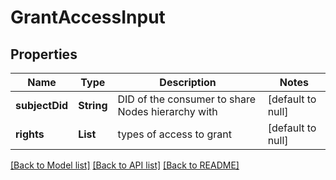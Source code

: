 # GrantAccessInput

## Properties

| Name           | Type       | Description                                       | Notes             |
| -------------- | ---------- | ------------------------------------------------- | ----------------- |
| **subjectDid** | **String** | DID of the consumer to share Nodes hierarchy with | [default to null] |
| **rights**     | **List**   | types of access to grant                          | [default to null] |

[[Back to Model list]](../README.md#documentation-for-models) [[Back to API list]](../README.md#documentation-for-api-endpoints) [[Back to README]](../README.md)
